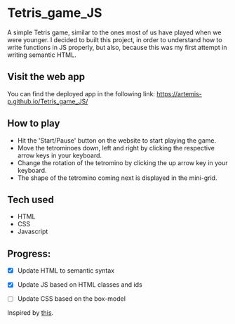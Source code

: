 # Tetris_game_JS
A simple Tetris game, similar to the ones most of us have played when we were younger. I decided to built this project, in order to understand how to write functions in JS properly, but also, because this was my first attempt in writing semantic HTML.

## Visit the web app
You can find the deployed app in the following link: https://artemis-p.github.io/Tetris_game_JS/

## How to play
- Hit the 'Start/Pause' button on the website to start playing the game.
- Move the tetrominoes down, left and right by clicking the respective arrow keys in your keyboard.
- Change the rotation of the tetromino by clicking the up arrow key in your keyboard.
- The shape of the tetromino coming next is displayed in the mini-grid.

## Tech used
- HTML
- CSS
- Javascript

## Progress:
- [x] Update HTML to semantic syntax
- [x] Update JS based on HTML classes and ids
- [ ] Update CSS based on the box-model


Inspired by [this](https://www.freecodecamp.org/news/learn-javascript-by-creating-a-tetris-game/).
